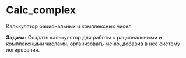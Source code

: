 # Calc_complex
Калькулятор рациональных и комплексных чисел

**Задача:** Создать калькулятор для работы с рациональными и комплексными числами, 
организовать меню, добавив в неё систему логирования.
